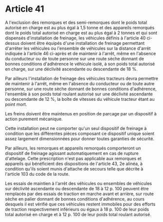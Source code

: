 # Article 41

A l'exclusion des remorques et des semi-remorques dont le poids total autorisé en charge est au plus égal à 1,5 tonne et des appareils remorqués dont le poids total autorisé en charge est au plus égal à 2 tonnes et qui sont dispensés d'installation de freinage, les véhicules définis à l'article 40 ci-dessus doivent être équipés d'une installation de freinage permettant d'arrêter les véhicules ou l'ensemble de véhicules sur la distance d'arrêt indiquée à l'article 46 ci-après et de maintenir à l'arrêt, même en l'absence du conducteur ou de toute personne sur une route sèche donnant de bonnes conditions d'adhérence le véhicule isolé, à son poids total autorisé en charge, sur une déclivité ascendante ou descendante de 18 %.

Par ailleurs l'installation de freinage des véhicules tracteurs devra permettre de maintenir à l'arrêt, même en l'absence du conducteur ou de toute autre personne, sur une route sèche donnant de bonnes conditions d'adhérence, l'ensemble à son poids total roulant autorisé sur une déclivité ascendante ou descendante de 12 %, la boîte de vitesses du véhicule tracteur étant au point mort.

Les freins doivent être maintenus en position de parcage par un dispositif à action purement mécanique.

Cette installation peut ne comporter qu'un seul dispositif de freinage à condition que les différentes pièces composant ce dispositif unique soient assez largement dimensionnées pour donner toutes garanties de sécurité.

Par ailleurs, les remorques et appareils remorqués comporteront un dispositif de freinage agissant automatiquement en cas de rupture d'attelage. Cette prescription n'est pas applicable aux remorques et appareils qui bénéficient des dispositions de l'article 43, 2e alinéa, à condition qu'ils soient munis d'attache de secours telle que décrite à l'article 103 du code de la route.

Les essais de maintien à l'arrêt des véhicules ou ensembles de véhicules sur déclivité ascendante ou descendante de 18 à 12 p. 100 peuvent être remplacés par des essais de traction en marche avant et arrière, sur route sèche en palier donnant de bonnes conditions d'adhérence, au cours desquels il est vérifié que ces véhicules restent immobiles pour des efforts de traction respectivement inférieurs ou égaux à 18 p. 100 de leur poids total autorisé en charge et à 12 p. 100 de leur poids total roulant autorisé.
